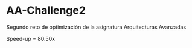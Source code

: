 # AA-Challenge2

Segundo reto de optimización de la asignatura Arquitecturas Avanzadas

Speed-up = 80.50x
